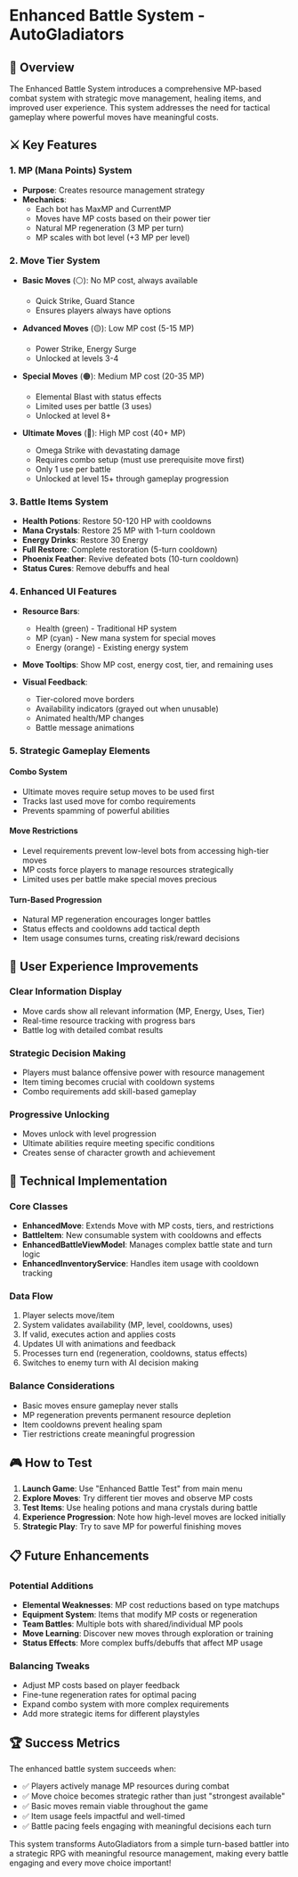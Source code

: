 # Enhanced Battle System - AutoGladiators

## 🚀 Overview
The Enhanced Battle System introduces a comprehensive MP-based combat system with strategic move management, healing items, and improved user experience. This system addresses the need for tactical gameplay where powerful moves have meaningful costs.

## ⚔️ Key Features

### 1. **MP (Mana Points) System**
- **Purpose**: Creates resource management strategy
- **Mechanics**: 
  - Each bot has MaxMP and CurrentMP
  - Moves have MP costs based on their power tier
  - Natural MP regeneration (3 MP per turn)
  - MP scales with bot level (+3 MP per level)

### 2. **Move Tier System**
- **Basic Moves** (⚪): No MP cost, always available
  - Quick Strike, Guard Stance
  - Ensures players always have options
  
- **Advanced Moves** (🟡): Low MP cost (5-15 MP)
  - Power Strike, Energy Surge
  - Unlocked at levels 3-4
  
- **Special Moves** (🟠): Medium MP cost (20-35 MP)
  - Elemental Blast with status effects
  - Limited uses per battle (3 uses)
  - Unlocked at level 8+
  
- **Ultimate Moves** (🔴): High MP cost (40+ MP)
  - Omega Strike with devastating damage
  - Requires combo setup (must use prerequisite move first)
  - Only 1 use per battle
  - Unlocked at level 15+ through gameplay progression

### 3. **Battle Items System**
- **Health Potions**: Restore 50-120 HP with cooldowns
- **Mana Crystals**: Restore 25 MP with 1-turn cooldown
- **Energy Drinks**: Restore 30 Energy
- **Full Restore**: Complete restoration (5-turn cooldown)
- **Phoenix Feather**: Revive defeated bots (10-turn cooldown)
- **Status Cures**: Remove debuffs and heal

### 4. **Enhanced UI Features**
- **Resource Bars**: 
  - Health (green) - Traditional HP system
  - MP (cyan) - New mana system for special moves
  - Energy (orange) - Existing energy system
  
- **Move Tooltips**: Show MP cost, energy cost, tier, and remaining uses
- **Visual Feedback**: 
  - Tier-colored move borders
  - Availability indicators (grayed out when unusable)
  - Animated health/MP changes
  - Battle message animations

### 5. **Strategic Gameplay Elements**

#### **Combo System**
- Ultimate moves require setup moves to be used first
- Tracks last used move for combo requirements
- Prevents spamming of powerful abilities

#### **Move Restrictions**
- Level requirements prevent low-level bots from accessing high-tier moves
- MP costs force players to manage resources strategically
- Limited uses per battle make special moves precious

#### **Turn-Based Progression**
- Natural MP regeneration encourages longer battles
- Status effects and cooldowns add tactical depth
- Item usage consumes turns, creating risk/reward decisions

## 🎯 User Experience Improvements

### **Clear Information Display**
- Move cards show all relevant information (MP, Energy, Uses, Tier)
- Real-time resource tracking with progress bars
- Battle log with detailed combat results

### **Strategic Decision Making**
- Players must balance offensive power with resource management
- Item timing becomes crucial with cooldown systems
- Combo requirements add skill-based gameplay

### **Progressive Unlocking**
- Moves unlock with level progression
- Ultimate abilities require meeting specific conditions
- Creates sense of character growth and achievement

## 🔧 Technical Implementation

### **Core Classes**
- **EnhancedMove**: Extends Move with MP costs, tiers, and restrictions
- **BattleItem**: New consumable system with cooldowns and effects
- **EnhancedBattleViewModel**: Manages complex battle state and turn logic
- **EnhancedInventoryService**: Handles item usage with cooldown tracking

### **Data Flow**
1. Player selects move/item
2. System validates availability (MP, level, cooldowns, uses)
3. If valid, executes action and applies costs
4. Updates UI with animations and feedback
5. Processes turn end (regeneration, cooldowns, status effects)
6. Switches to enemy turn with AI decision making

### **Balance Considerations**
- Basic moves ensure gameplay never stalls
- MP regeneration prevents permanent resource depletion
- Item cooldowns prevent healing spam
- Tier restrictions create meaningful progression

## 🎮 How to Test

1. **Launch Game**: Use "Enhanced Battle Test" from main menu
2. **Explore Moves**: Try different tier moves and observe MP costs
3. **Test Items**: Use healing potions and mana crystals during battle
4. **Experience Progression**: Note how high-level moves are locked initially
5. **Strategic Play**: Try to save MP for powerful finishing moves

## 📋 Future Enhancements

### **Potential Additions**
- **Elemental Weaknesses**: MP cost reductions based on type matchups
- **Equipment System**: Items that modify MP costs or regeneration
- **Team Battles**: Multiple bots with shared/individual MP pools
- **Move Learning**: Discover new moves through exploration or training
- **Status Effects**: More complex buffs/debuffs that affect MP usage

### **Balancing Tweaks**
- Adjust MP costs based on player feedback
- Fine-tune regeneration rates for optimal pacing
- Expand combo system with more complex requirements
- Add more strategic items for different playstyles

## 🏆 Success Metrics

The enhanced battle system succeeds when:
- ✅ Players actively manage MP resources during combat
- ✅ Move choice becomes strategic rather than just "strongest available"
- ✅ Basic moves remain viable throughout the game
- ✅ Item usage feels impactful and well-timed
- ✅ Battle pacing feels engaging with meaningful decisions each turn

This system transforms AutoGladiators from a simple turn-based battler into a strategic RPG with meaningful resource management, making every battle engaging and every move choice important!